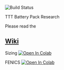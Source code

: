 ![Build Status](https://travis-ci.org/jcchin/boring.svg?branch=master)

TTT Battery Pack Research


Please read the
## [Wiki](https://github.com/jcchin/boring/wiki)

Sizing
[![Open In Colab](https://colab.research.google.com/assets/colab-badge.svg)](https://colab.research.google.com/drive/1TijrY7h0BcMDpXKjnBArhkA4yPPaAGip?usp=sharing) 

FENICS
[![Open In Colab](https://colab.research.google.com/assets/colab-badge.svg)](https://colab.research.google.com/drive/18T0srk_r6NKiiH8WQb4DtxiaiQiYXmvA?usp=sharing)
